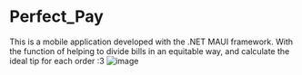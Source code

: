 # Perfect_Pay
This is a mobile application developed with the .NET MAUI framework.
With the function of helping to divide bills in an equitable way, and calculate the ideal tip for each order :3
![image](https://user-images.githubusercontent.com/80853132/211413399-44d9cfad-b560-4718-beaf-ea0a0a435e87.png)
